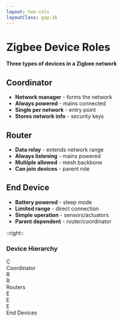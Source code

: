 ```yaml
---
layout: two-cols
layoutClass: gap-16
---
```


# Zigbee Device Roles

**Three types of devices in a Zigbee network**

## Coordinator
- **Network manager** - forms the network
- **Always powered** - mains connected
- **Single per network** - entry point
- **Stores network info** - security keys

## Router
- **Data relay** - extends network range
- **Always listening** - mains powered
- **Multiple allowed** - mesh backbone
- **Can join devices** - parent role

## End Device
- **Battery powered** - sleep mode
- **Limited range** - direct connection
- **Simple operation** - sensors/actuators
- **Parent dependent** - router/coordinator

::right::

<div class="grid grid-cols-1 gap-4">
  <div class="text-center">
    <h3 class="text-lg font-semibold mb-2">Device Hierarchy</h3>
    <div class="bg-gray-100 p-4 rounded-lg">
      <div class="flex flex-col items-center space-y-3">
        <div class="w-12 h-12 bg-blue-600 rounded-full flex items-center justify-center text-white font-bold">C</div>
        <div class="text-xs text-gray-600">Coordinator</div>
        <div class="w-1 h-4 bg-gray-400"></div>
        <div class="flex space-x-4">
          <div class="w-10 h-10 bg-green-600 rounded-full flex items-center justify-center text-white font-bold">R</div>
          <div class="w-10 h-10 bg-green-600 rounded-full flex items-center justify-center text-white font-bold">R</div>
        </div>
        <div class="text-xs text-gray-600">Routers</div>
        <div class="w-1 h-4 bg-gray-400"></div>
        <div class="flex space-x-2">
          <div class="w-8 h-8 bg-orange-500 rounded-full flex items-center justify-center text-white text-xs">E</div>
          <div class="w-8 h-8 bg-orange-500 rounded-full flex items-center justify-center text-white text-xs">E</div>
          <div class="w-8 h-8 bg-orange-500 rounded-full flex items-center justify-center text-white text-xs">E</div>
        </div>
        <div class="text-xs text-gray-600">End Devices</div>
      </div>
    </div>
  </div>
</div> 
